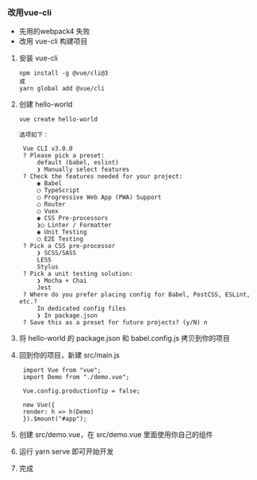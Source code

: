 ### 改用vue-cli

- 先用的webpack4 失败
- 改用 vue-cli 构建项目

1. 安装 vue-cli
    ```
    npm install -g @vue/cli@3
    或
    yarn global add @vue/cli
    ```
2. 创建 hello-world
    ```
    vue create hello-world
    
    选项如下：

     Vue CLI v3.0.0
     ? Please pick a preset:
         default (babel, eslint)
         ❯ Manually select features
     ? Check the features needed for your project:
         ◉ Babel
         ◯ TypeScript
         ◯ Progressive Web App (PWA) Support
         ◯ Router
         ◯ Vuex
         ◉ CSS Pre-processors
         ❯◯ Linter / Formatter
         ◉ Unit Testing
         ◯ E2E Testing
     ? Pick a CSS pre-processor 
         ❯ SCSS/SASS
         LESS
         Stylus
     ? Pick a unit testing solution:
         ❯ Mocha + Chai
         Jest
     ? Where do you prefer placing config for Babel, PostCSS, ESLint, etc.?
         In dedicated config files
         ❯ In package.json
     ? Save this as a preset for future projects? (y/N) n
     ```

3. 将 hello-world 的 package.json 和 babel.config.js 拷贝到你的项目

4. 回到你的项目，新建 src/main.js
    ```
     import Vue from "vue";
     import Demo from "./demo.vue";
    
     Vue.config.productionTip = false;
    
     new Vue({
     render: h => h(Demo)
     }).$mount("#app");
    ```

5. 创建 src/demo.vue，在 src/demo.vue 里面使用你自己的组件
6. 运行 yarn serve 即可开始开发
7. 完成
